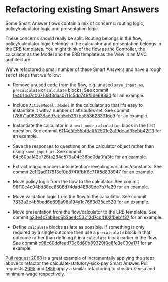 # Refactoring existing Smart Answers

Some Smart Answer flows contain a mix of concerns: routing logic, policy/calculator logic and presentation logic.

These concerns should really be split. Routing belongs in the flow, policy/calculator logic belongs in the calculator and presentation belongs in the ERB templates. You might think of the flow as the Controller, the calculator as the Model and the ERB template as the View in an MVC architecture.

We've refactored a small number of these Smart Answers and have a rough set of steps that we follow:

* Remove unused code from the flow, e.g. unused `save_input_as`, `precalculate` or `calculate` blocks. See commit [fe4014d7c007108f3daa07f1c5dd749f5de683a0](https://github.com/alphagov/smart-answers/commit/fe4014d7c007108f3daa07f1c5dd749f5de683a0) for an example.

* Include `ActiveModel::Model` in the calculator so that it's easy to instantiate it with a number of attributes set. See commit [f78671a062339ae97abb5cb267b55536233316c9](https://github.com/alphagov/smart-answers/commit/f78671a062339ae97abb5cb267b55536233316c9) for an example.

* Instantiate the calculator in a `next_node_calculation` block in the first question. See commit [6114c5fc55bfdaff52501e2a19dead35ebb42f13](https://github.com/alphagov/smart-answers/commit/6114c5fc55bfdaff52501e2a19dead35ebb42f13) for an example.

* Save the responses to questions on the calculator object rather than using `save_input_as`. See commit [64c60baf42e726fa234e579a04c36bc0da0fa3fc](https://github.com/alphagov/smart-answers/commit/64c60baf42e726fa234e579a04c36bc0da0fa3fc) for an example.

* Extract magic numbers into intention-revealing variables/constants. See commit [2e1f2ad117813cf0b8741ffbff6c711f5d838947](https://github.com/alphagov/smart-answers/commit/2e1f2ad117813cf0b8741ffbff6c711f5d838947) for an example.

* Move policy logic from the flow to the calculator. See commit [96f10c4c04bd88cc6506d74dad48989de7b7fa29](https://github.com/alphagov/smart-answers/commit/96f10c4c04bd88cc6506d74dad48989de7b7fa29) for an example.

* Move validation logic from the flow to the calculator. See commit [7833a2c4b5bed6e699a96a194a1c7663d35ec520](https://github.com/alphagov/smart-answers/commit/7833a2c4b5bed6e699a96a194a1c7663d35ec520) for an example.

* Move presentation from the flow/calculator to the ERB templates. See commit [a23e4c7ab8ed6b3ae4c53212d7cd4102fbeb1f37](https://github.com/alphagov/smart-answers/commit/a23e4c7ab8ed6b3ae4c53212d7cd4102fbeb1f37) for an example.

* Define `calculate` blocks as late as possible. If something is only required by a single outcome then use a `precalculate` block in that outcome rather than defining it in a `calculate` block earlier in the flow. See commit [c98c60ddfeed70c6d60b89329f0e8fe3e030a171](https://github.com/alphagov/smart-answers/commit/c98c60ddfeed70c6d60b89329f0e8fe3e030a171) for an example.

[Pull request 2068][pr-2068] is a great example of incrementally applying the steps above to refactor the calculate-statutory-sick-pay Smart Answer. Pull requests [2095][pr-2095] and [1856][pr-1856] apply a similar refactoring to check-uk-visa and minimum-wage respectively.

[pr-1856]: https://github.com/alphagov/smart-answers/pull/1856
[pr-2068]: https://github.com/alphagov/smart-answers/pull/2068
[pr-2095]: https://github.com/alphagov/smart-answers/pull/2095
